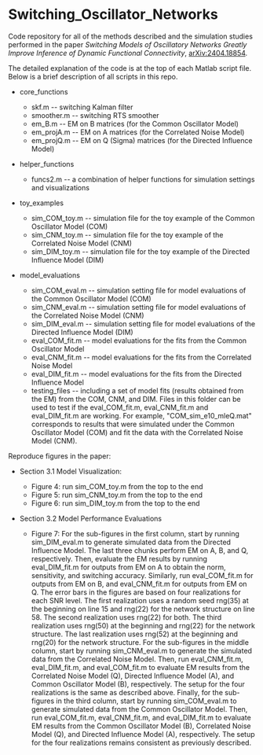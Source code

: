 # Switching_Oscillator_Networks

Code repository for all of the methods described and the simulation studies performed in the paper *Switching Models of Oscillatory Networks Greatly Improve Inference of Dynamic Functional Connectivity*, [arXiv:2404.18854](https://arxiv.org/abs/2404.18854).

The detailed explanation of the code is at the top of each Matlab script file. Below is a brief description of all scripts in this repo.

* core_functions
  * skf.m -- switching Kalman filter
  * smoother.m -- switching RTS smoother
  * em_B.m -- EM on B matrices (for the Common Oscillator Model)
  * em_projA.m -- EM on A matrices (for the Correlated Noise Model)
  * em_projQ.m -- EM on Q (Sigma) matrices (for the Directed Influence Model)

* helper_functions
  * funcs2.m -- a combination of helper functions for simulation settings and visualizations
    
* toy_examples
  * sim_COM_toy.m -- simulation file for the toy example of the Common Oscillator Model (COM)
  * sim_CNM_toy.m -- simulation file for the toy example of the Correlated Noise Model (CNM)
  * sim_DIM_toy.m -- simulation file for the toy example of the Directed Influence Model (DIM)

* model_evaluations
  * sim_COM_eval.m -- simulation setting file for model evaluations of the Common Oscillator Model (COM)
  * sim_CNM_eval.m -- simulation setting file for model evaluations of the Correlated Noise Model (CNM)
  * sim_DIM_eval.m -- simulation setting file for model evaluations of the Directed Influence Model (DIM)
  * eval_COM_fit.m -- model evaluations for the fits from the Common Oscillator Model
  * eval_CNM_fit.m -- model evaluations for the fits from the Correlated Noise Model
  * eval_DIM_fit.m -- model evaluations for the fits from the Directed Influence Model
  * testing_files -- including a set of model fits (results obtained from the EM) from the COM, CNM, and DIM. Files in this folder can be used to test if the eval_COM_fit.m, eval_CNM_fit.m and eval_DIM_fit.m are working. For example, "COM_sim_e10_mleQ.mat" corresponds to results that were simulated under the Common Oscillator Model (COM) and fit the data with the Correlated Noise Model (CNM).


Reproduce figures in the paper:
* Section 3.1 Model Visualization:
  * Figure 4: run sim_COM_toy.m from the top to the end
  * Figure 5: run sim_CNM_toy.m from the top to the end
  * Figure 6: run sim_DIM_toy.m from the top to the end

* Section 3.2 Model Performance Evaluations
  * Figure 7: For the sub-figures in the first column, start by running sim_DIM_eval.m to generate simulated data from the Directed Influence Model. The last three chunks perform EM on A, B, and Q, respectively. Then, evaluate the EM results by running eval_DIM_fit.m for outputs from EM on A to obtain the norm, sensitivity, and switching accuracy. Similarly, run eval_COM_fit.m for outputs from EM on B, and eval_CNM_fit.m for outputs from EM on Q. The error bars in the figures are based on four realizations for each SNR level. The first realization uses a random seed rng(35) at the beginning on line 15 and rng(22) for the network structure on line 58. The second realization uses rng(22) for both. The third realization uses rng(50) at the beginning and rng(22) for the network structure. The last realization uses rng(52) at the beginning and rng(20) for the network structure. For the sub-figures in the middle column, start by running sim_CNM_eval.m to generate the simulated data from the Correlated Noise Model. Then, run eval_CNM_fit.m, eval_DIM_fit.m, and eval_COM_fit.m to evaluate EM results from the Correlated Noise Model (Q), Directed Influence Model (A), and Common Oscillator Model (B), respectively. The setup for the four realizations is the same as described above. Finally, for the sub-figures in the third column, start by running sim_COM_eval.m to generate simulated data from the Common Oscillator Model. Then, run eval_COM_fit.m, eval_CNM_fit.m, and eval_DIM_fit.m to evaluate EM results from the Common Oscillator Model (B), Correlated Noise Model (Q), and Directed Influence Model (A), respectively. The setup for the four realizations remains consistent as previously described.
